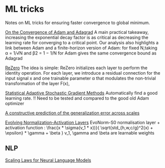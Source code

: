 # ML tricks

Notes on ML tricks for ensuring faster convergence to global minimum.

[On the Convergence of Adam and Adagrad](https://arxiv.org/pdf/2003.02395.pdf)
A main practical takeaway, increasing the exponential decay factor is as critical as decreasing the learning rate for converging to a critical point. Our analysis also highlights a link between Adam and a finite-horizon version of Adam: for fixed N,taking α = 1/√N and β2 = 1 − 1/N for Adam gives the same convergence bound as Adagrad

[ReZero](https://arxiv.org/pdf/2003.04887.pdf)
The idea is simple: ReZero initializes each layer to perform the identity operation. For each layer, we introduce a residual connection for the input signal x and one trainable parameter α that modulates the non-trivial transformation of the layer F(x),

[Statistical Adaptive Stochastic Gradient Methods](https://github.com/microsoft/statopt)
Automatically find a good learning rate.
!! Need to be tested and compared to the good old Adam optimizer

[A constructive prediction of the generalization error across scales](https://openreview.net/pdf?id=ryenvpEKDr)


[Evolving Normalization-Activation Layers](https://arxiv.org/pdf/2004.02967.pdf)
EvoNorm-S0 normalisation layer + activation function : \frac{x * \sigma(v_1 * x))}{ \sqrt{std_{h,w,c/g}^2(x) + \epsilon} * \gamma + \beta }
v_1, \gamma and \beta are learnable weights
## NLP

[Scaling Laws for Neural Language Models](https://arxiv.org/pdf/2001.08361.pdf)
